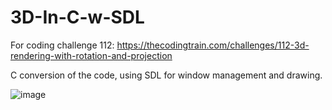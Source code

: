 # 3D-In-C-w-SDL

For coding challenge 112: https://thecodingtrain.com/challenges/112-3d-rendering-with-rotation-and-projection

C conversion of the code, using SDL for window management and drawing.

![image](https://github.com/NZjeux26/3D-In-C-w-SDL/assets/91103932/93205720-0f86-4bf7-9aa9-99525a6d07e8)
